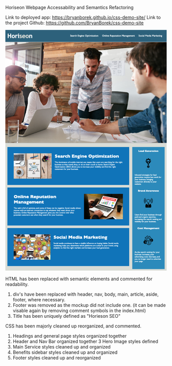 Horiseon Webpage Accessability and Semantics Refactoring

Link to deployed app: https://bryanborek.github.io/css-demo-site/
Link to the project Github: https://github.com/BryanBorek/css-demo-site

![HoriseonRefactor.png](./assets/HoriseonRefactor.png)

HTML has been replaced with semantic elements and commented for readability.
1. div's have been replaced with header, nav, body, main, article, aside, footer, where necessary. 
2. Footer was removed as the mockup did not include one. (it can be made visable again by removing comment symbols in the index.html)
3. Title has been uniquely defined as "Horieson SEO"

CSS has been majorly cleaned up reorganized, and commented.
1. Headings and general page styles organized together
2. Header and Nav Bar organized together 
3 Hero Image styles defined
4. Main Service styles cleaned up and organized
5. Benefits sidebar styles cleaned up and organized
6. Footer styles cleaned up and reorganized